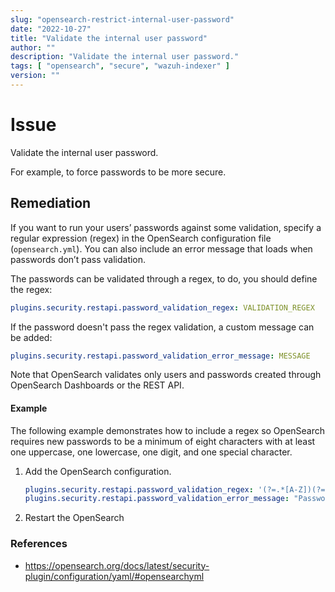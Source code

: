 ```yaml
---
slug: "opensearch-restrict-internal-user-password"
date: "2022-10-27"
title: "Validate the internal user password"
author: ""
description: "Validate the internal user password."
tags: [ "opensearch", "secure", "wazuh-indexer" ]
version: ""
---
```


# Issue
Validate the internal user password.

For example, to force passwords to be more secure.

## Remediation

If you want to run your users’ passwords against some validation, specify a regular expression (regex) in the OpenSearch configuration file (`opensearch.yml`). You can also include an error message that loads when passwords don’t pass validation.

The passwords can be validated through a regex, to do, you should define the regex:

```yml
plugins.security.restapi.password_validation_regex: VALIDATION_REGEX
```

If the password doesn't pass the regex validation, a custom message can be added:

```yml
plugins.security.restapi.password_validation_error_message: MESSAGE
```

Note that OpenSearch validates only users and passwords created through OpenSearch Dashboards or the REST API.

#### Example

The following example demonstrates how to include a regex so OpenSearch requires new passwords to be a minimum of eight characters with at least one uppercase, one lowercase, one digit, and one special character.

1. Add the OpenSearch configuration.

    ```yml
    plugins.security.restapi.password_validation_regex: '(?=.*[A-Z])(?=.*[^a-zA-Z\d])(?=.*[0-9])(?=.*[a-z]).{8,}'
    plugins.security.restapi.password_validation_error_message: "Password must be minimum 8 characters long and must contain at least one uppercase letter, one lowercase letter, one digit, and one special character."
    ```

2. Restart the OpenSearch

### References
- https://opensearch.org/docs/latest/security-plugin/configuration/yaml/#opensearchyml
